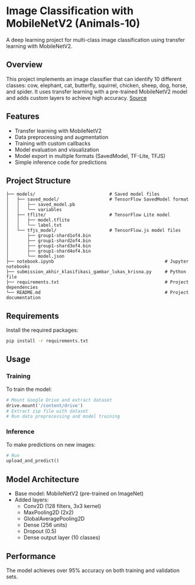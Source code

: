 # Image Classification with MobileNetV2 (Animals-10)

A deep learning project for multi-class image classification using transfer learning with MobileNetV2.

## Overview

This project implements an image classifier that can identify 10 different classes: cow, elephant, cat, butterfly, squirrel, chicken, sheep, dog, horse, and spider. It uses transfer learning with a pre-trained MobileNetV2 model and adds custom layers to achieve high accuracy.
[Source](https://www.kaggle.com/datasets/alessiocorrado99/animals10)

## Features

- Transfer learning with MobileNetV2
- Data preprocessing and augmentation
- Training with custom callbacks
- Model evaluation and visualization
- Model export in multiple formats (SavedModel, TF-Lite, TFJS)
- Simple inference code for predictions

## Project Structure

```
├── models/                            # Saved model files
│   ├── saved_model/                   # TensorFlow SavedModel format
│   │   ├── saved_model.pb
│   │   └── variables
│   ├── tflite/                        # TensorFlow Lite model
│   │   ├── model.tflite
│   │   └── label.txt
│   └── tfjs_model/                    # TensorFlow.js model files
│       ├── group1-shard1of4.bin
│       ├── group1-shard2of4.bin
│       ├── group1-shard3of4.bin
│       ├── group1-shard4of4.bin
│       └── model.json
├── notebook.ipynb                                          # Jupyter notebooks
├── submission_akhir_klasifikasi_gambar_lukas_krisna.py     # Python file
├── requirements.txt                                        # Project dependencies
└── README.md                                               # Project documentation
```

## Requirements

Install the required packages:

```bash
pip install -r requirements.txt
```

## Usage

### Training

To train the model:

```python
# Mount Google Drive and extract dataset
drive.mount('/content/drive')
# Extract zip file with dataset
# Run data preprocessing and model training
```

### Inference

To make predictions on new images:

```python
# Run
upload_and_predict()
```

## Model Architecture

- Base model: MobileNetV2 (pre-trained on ImageNet)
- Added layers:
  - Conv2D (128 filters, 3x3 kernel)
  - MaxPooling2D (2x2)
  - GlobalAveragePooling2D
  - Dense (256 units)
  - Dropout (0.5)
  - Dense output layer (10 classes)

## Performance

The model achieves over 95% accuracy on both training and validation sets.
